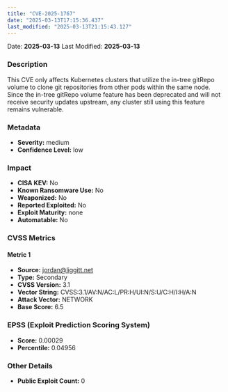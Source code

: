 ```yaml
---
title: "CVE-2025-1767"
date: "2025-03-13T17:15:36.437"
last_modified: "2025-03-13T21:15:43.127"
---
```


Date: **2025-03-13** Last Modified: **2025-03-13**

### Description  
This CVE only affects Kubernetes clusters that utilize the in-tree gitRepo volume to clone git repositories from other pods within the same node. Since the in-tree gitRepo volume feature has been deprecated and will not receive security updates upstream, any cluster still using this feature remains vulnerable.

### Metadata  
- **Severity:** medium
- **Confidence Level:** low

### Impact  
- **CISA KEV:** No
- **Known Ransomware Use:** No
- **Weaponized:** No
- **Reported Exploited:** No
- **Exploit Maturity:** none
- **Automatable:** No

### CVSS Metrics  

#### Metric 1
- **Source:** jordan@liggitt.net
- **Type:** Secondary
- **CVSS Version:** 3.1
- **Vector String:** CVSS:3.1/AV:N/AC:L/PR:H/UI:N/S:U/C:H/I:H/A:N
- **Attack Vector:** NETWORK
- **Base Score:** 6.5


### EPSS (Exploit Prediction Scoring System)  
- **Score:** 0.00029
- **Percentile:** 0.04956

### Other Details  
- **Public Exploit Count:** 0
